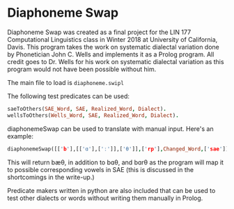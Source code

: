 # Diaphoneme Swap

Diaphoneme Swap was created as a final project for the LIN 177 Computational Linguistics class in Winter 2018 at University of California, Davis. This program takes the work on systematic dialectal variation done by Phonetician John C. Wells and implements it as a Prolog program. All credit goes to Dr. Wells for his work on systematic dialectal variation as this program would not have been possible without him.

The main file to load is `diaphoneme.swipl`

The following test predicates can be used:
```Prolog
saeToOthers(SAE_Word, SAE, Realized_Word, Dialect).
wellsToOthers(Wells_Word, SAE, Realized_Word, Dialect).
```
diaphonemeSwap can be used to translate with manual input. Here's an example:
```Prolog
diaphonemeSwap([['b'],[['ɑ'],['ː']],['θ']],['rp'],Changed_Word,['sae']).
```
This will return bæθ, in addition to bɑθ, and bɑrθ as the program will map it to possible corresponding vowels in SAE (this is discussed in the shortcomings in the write-up.)

Predicate makers written in python are also included that can be used to test other dialects or words without writing them manually in Prolog.
